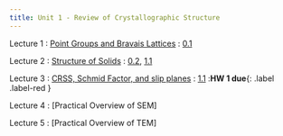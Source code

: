 ```yaml
---
title: Unit 1 - Review of Crystallographic Structure
---
```


Lecture 1
: [Point Groups and Bravais Lattices](https://ocw.mit.edu/courses/3-012-fundamentals-of-materials-science-fall-2005/resources/lec14b/)
  : [0.1](#)

Lecture 2
: [Structure of Solids](https://ocw.mit.edu/courses/3-012-fundamentals-of-materials-science-fall-2005/resources/lec16b/)
  : [0.2](#), [1.1](#)

Lecture 3
: [CRSS, Schmid Factor, and slip planes](#)
  : [1.1](#)
:**HW 1 due**{: .label .label-red }

Lecture 4 
: [Practical Overview of SEM]

Lecture 5
: [Practical Overview of TEM] 


